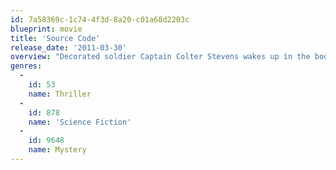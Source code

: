 ```yaml
---
id: 7a58369c-1c74-4f3d-8a20-c01a68d2203c
blueprint: movie
title: 'Source Code'
release_date: '2011-03-30'
overview: "Decorated soldier Captain Colter Stevens wakes up in the body of an unknown man, discovering he's involved in a mission to find the bomber of a Chicago commuter train. He learns he's part of a top-secret experimental program that enables him to experience the final 8 minutes of another person's life. Colter re-lives the train incident over and over again, gathering more clues each time. But can he discover who is responsible for the attack before the next one happens?"
genres:
  -
    id: 53
    name: Thriller
  -
    id: 878
    name: 'Science Fiction'
  -
    id: 9648
    name: Mystery
---
```


